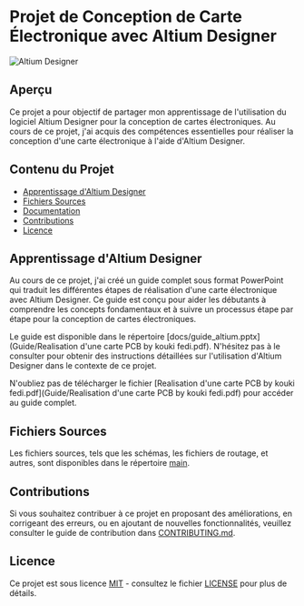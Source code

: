 # Projet de Conception de Carte Électronique avec Altium Designer

![Altium Designer]([path/to/altium_image.png](https://gdm-catalog-fmapi-prod.imgix.net/ProductLogo/18189621-3f7a-435f-8a02-462efb2cec41.jpeg?auto=format,compress&size=50))

## Aperçu

Ce projet a pour objectif de partager mon apprentissage de l'utilisation du logiciel Altium Designer pour la conception de cartes électroniques. Au cours de ce projet, j'ai acquis des compétences essentielles pour réaliser la conception d'une carte électronique à l'aide d'Altium Designer.

## Contenu du Projet

- [Apprentissage d'Altium Designer](#apprentissage-daltium-designer)
- [Fichiers Sources](#fichiers-sources)
- [Documentation](#documentation)
- [Contributions](#contributions)
- [Licence](#licence)

## Apprentissage d'Altium Designer

Au cours de ce projet, j'ai créé un guide complet sous format PowerPoint qui traduit les différentes étapes de réalisation d'une carte électronique avec Altium Designer. Ce guide est conçu pour aider les débutants à comprendre les concepts fondamentaux et à suivre un processus étape par étape pour la conception de cartes électroniques.

Le guide est disponible dans le répertoire [docs/guide_altium.pptx](Guide/Realisation d'une carte PCB by kouki fedi.pdf). N'hésitez pas à le consulter pour obtenir des instructions détaillées sur l'utilisation d'Altium Designer dans le contexte de ce projet.

N'oubliez pas de télécharger le fichier [Realisation d'une carte PCB by kouki fedi.pdf](Guide/Realisation d'une carte PCB by kouki fedi.pdf) pour accéder au guide complet.


## Fichiers Sources

Les fichiers sources, tels que les schémas, les fichiers de routage, et autres, sont disponibles dans le répertoire [main](main/).


## Contributions

Si vous souhaitez contribuer à ce projet en proposant des améliorations, en corrigeant des erreurs, ou en ajoutant de nouvelles fonctionnalités, veuillez consulter le guide de contribution dans [CONTRIBUTING.md](CONTRIBUTING.md).

## Licence

Ce projet est sous licence [MIT](LICENSE) - consultez le fichier [LICENSE](LICENSE) pour plus de détails.

